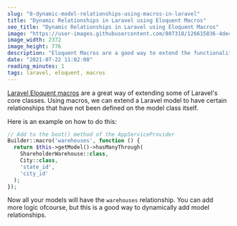 ```yaml
---
slug: "8-dynamic-model-relationships-using-macros-in-laravel"
title: "Dynamic Relationships in Laravel using Eloquent Macros"
seo_title: "Dynamic Relationships in Laravel using Eloquent Macros"
image: "https://user-images.githubusercontent.com/807318/126615836-4dec5404-709a-4d7b-8963-9084114feac8.png"
image_width: 2372
image_height: 776
description: "Eloquent Macros are a good way to extend the functionality of your Laravel model. In this case, we will define relationships outside the model class"
date: "2021-07-22 11:02:00"
reading_minutes: 1
tags: laravel, eloquent, macros
---
```


[Laravel Eloquent macros](https://www.larashout.com/laravel-macros-extending-laravels-core-classes) are a great way of extending some of Laravel's core classes. Using macros, we can extend a Laravel model to have certain relationships that have not been defined on the model class itself.

Here is an example on how to do this:

```php
// Add to the boot() method of the AppServiceProvider
Builder::macro('warehouses', function () {
  return $this->getModel()->hasManyThrough(
    ShareholderWarehouse::class,
    City::class,
    'state_id',
    'city_id'
  );
});
```

Now all your models will have the `warehouses` relationship. You can add more logic ofcourse, but this is a good way to dynamically add model relationships.
